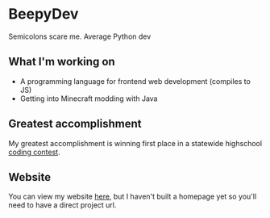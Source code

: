 # BeepyDev

Semicolons scare me. Average Python dev

## What I'm working on

- A programming language for frontend web development (compiles to JS)
- Getting into Minecraft modding with Java

## Greatest accomplishment

My greatest accomplishment is winning first place in a statewide highschool [coding contest](https://www.indianatsa.org).

## Website

You can view my website [here](http://beepydev.infinityfreeapp.com), but I haven't built a homepage yet so you'll need to have a direct project url.
